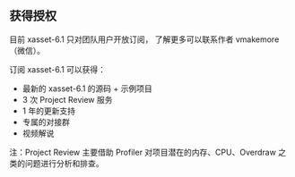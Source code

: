 <!-- docs/authorize.md -->
## 获得授权

目前 xasset-6.1 只对团队用户开放订阅， 了解更多可以联系作者 vmakemore（微信）。

订阅 xasset-6.1 可以获得：

- 最新的 xasset-6.1 的源码 + 示例项目
- 3 次 Project Review 服务
- 1 年的更新支持
- 专属的对接群
- 视频解说

注：Project Review 主要借助 Profiler 对项目潜在的内存、CPU、Overdraw 之类的问题进行分析和排查。